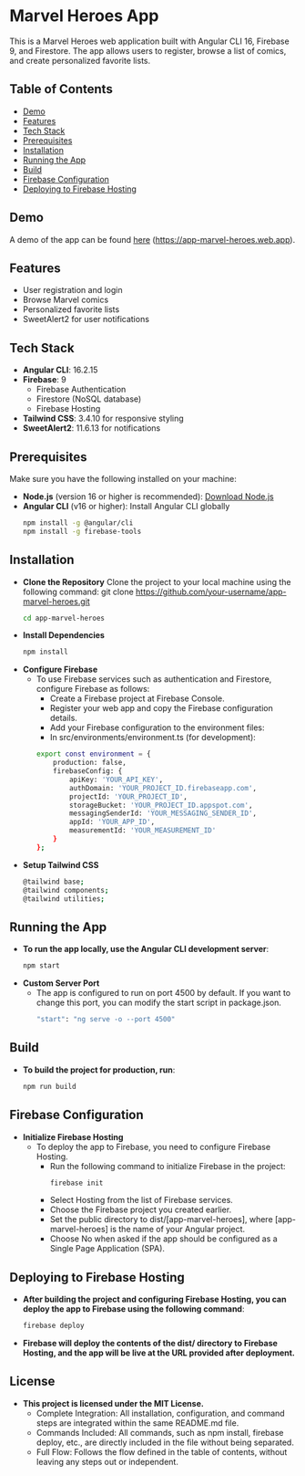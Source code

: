 # Marvel Heroes App

This is a Marvel Heroes web application built with Angular CLI 16, Firebase 9, and Firestore. The app allows users to register, browse a list of comics, and create personalized favorite lists.

## Table of Contents

- [Demo](#demo)
- [Features](#features)
- [Tech Stack](#tech-stack)
- [Prerequisites](#prerequisites)
- [Installation](#installation)
- [Running the App](#running-the-app)
- [Build](#build)
- [Firebase Configuration](#firebase-configuration)
- [Deploying to Firebase Hosting](#deploying-to-firebase-hosting)

## Demo

A demo of the app can be found [here](#) (https://app-marvel-heroes.web.app).

## Features

- User registration and login
- Browse Marvel comics
- Personalized favorite lists
- SweetAlert2 for user notifications

## Tech Stack

- **Angular CLI**: 16.2.15
- **Firebase**: 9
  - Firebase Authentication
  - Firestore (NoSQL database)
  - Firebase Hosting
- **Tailwind CSS**: 3.4.10 for responsive styling
- **SweetAlert2**: 11.6.13 for notifications

## Prerequisites

Make sure you have the following installed on your machine:

- **Node.js** (version 16 or higher is recommended): [Download Node.js](https://nodejs.org/)
- **Angular CLI** (v16 or higher): Install Angular CLI globally
  ```bash
  npm install -g @angular/cli
  npm install -g firebase-tools

## Installation
- **Clone the Repository**
    Clone the project to your local machine using the following command:
    git clone https://github.com/your-username/app-marvel-heroes.git
    ```bash
    cd app-marvel-heroes
- **Install Dependencies**
    ```bash
    npm install
- **Configure Firebase**
    - To use Firebase services such as authentication and Firestore, configure Firebase as follows:
       - Create a Firebase project at Firebase Console.
       - Register your web app and copy the Firebase configuration details.
       - Add your Firebase configuration to the environment files:
       - In src/environments/environment.ts (for development):
        ```bash
        export const environment = {
            production: false,
            firebaseConfig: {
                apiKey: 'YOUR_API_KEY',
                authDomain: 'YOUR_PROJECT_ID.firebaseapp.com',
                projectId: 'YOUR_PROJECT_ID',
                storageBucket: 'YOUR_PROJECT_ID.appspot.com',
                messagingSenderId: 'YOUR_MESSAGING_SENDER_ID',
                appId: 'YOUR_APP_ID',
                measurementId: 'YOUR_MEASUREMENT_ID'
            }
        };
- **Setup Tailwind CSS**
    ```bash
    @tailwind base;
    @tailwind components;
    @tailwind utilities;

## Running the App
- **To run the app locally, use the Angular CLI development server**:
    ```bash
    npm start

- **Custom Server Port**
    - The app is configured to run on port 4500 by default. If you want to change this port, you can modify the start script in package.json.
        ```bash
        "start": "ng serve -o --port 4500"

## Build
- **To build the project for production, run**:
    ```bash
    npm run build

## Firebase Configuration
- **Initialize Firebase Hosting**
    - To deploy the app to Firebase, you need to configure Firebase Hosting.
        - Run the following command to initialize Firebase in the project:
            ```bash
            firebase init
        - Select Hosting from the list of Firebase services.
        - Choose the Firebase project you created earlier.
        - Set the public directory to dist/[app-marvel-heroes], where [app-marvel-heroes] is the name of your Angular project.
        - Choose No when asked if the app should be configured as a Single Page Application (SPA).

## Deploying to Firebase Hosting
- **After building the project and configuring Firebase Hosting, you can deploy the app to Firebase using the following command**:
    ```bash
    firebase deploy
- **Firebase will deploy the contents of the dist/ directory to Firebase Hosting, and the app will be live at the URL provided after deployment.**

## License
- **This project is licensed under the MIT License.**
    - Complete Integration: All installation, configuration, and command steps are integrated within the same README.md file.
    - Commands Included: All commands, such as npm install, firebase deploy, etc., are directly included in the file without being separated.
    - Full Flow: Follows the flow defined in the table of contents, without leaving any steps out or independent.
